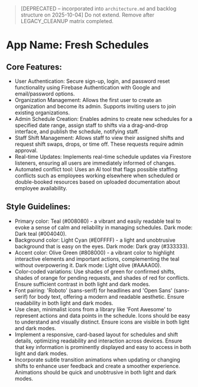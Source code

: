 > [DEPRECATED – incorporated into `architecture.md` and backlog structure on 2025-10-04] Do not extend. Remove after LEGACY_CLEANUP matrix completed.

# **App Name**: Fresh Schedules

## Core Features:

- User Authentication: Secure sign-up, login, and password reset functionality using Firebase Authentication with Google and email/password options.
- Organization Management: Allows the first user to create an organization and become its admin. Supports inviting users to join existing organizations.
- Admin Schedule Creation: Enables admins to create new schedules for a specified date range, assign staff to shifts via a drag-and-drop interface, and publish the schedule, notifying staff.
- Staff Shift Management: Allows staff to view their assigned shifts and request shift swaps, drops, or time off. These requests require admin approval.
- Real-time Updates: Implements real-time schedule updates via Firestore listeners, ensuring all users are immediately informed of changes.
- Automated conflict tool: Uses an AI tool that flags possible staffing conflicts such as employees working elsewhere when scheduled or double-booked resources based on uploaded documentation about employee availability.

## Style Guidelines:

- Primary color: Teal (#008080) - a vibrant and easily readable teal to evoke a sense of calm and reliability in managing schedules. Dark mode: Dark teal (#004040).
- Background color: Light Cyan (#E0FFFF) - a light and unobtrusive background that is easy on the eyes. Dark mode: Dark gray (#333333).
- Accent color: Olive Green (#808000) - a vibrant color to highlight interactive elements and important actions, complementing the teal without overpowering it. Dark mode: Light olive (#AAAA00).
- Color-coded variations: Use shades of green for confirmed shifts, shades of orange for pending requests, and shades of red for conflicts. Ensure sufficient contrast in both light and dark modes.
- Font pairing: 'Roboto' (sans-serif) for headlines and 'Open Sans' (sans-serif) for body text, offering a modern and readable aesthetic. Ensure readability in both light and dark modes.
- Use clean, minimalist icons from a library like 'Font Awesome' to represent actions and data points in the schedule. Icons should be easy to understand and visually distinct. Ensure icons are visible in both light and dark modes.
- Implement a responsive, card-based layout for schedules and shift details, optimizing readability and interaction across devices. Ensure that key information is prominently displayed and easy to access in both light and dark modes.
- Incorporate subtle transition animations when updating or changing shifts to enhance user feedback and create a smoother experience. Animations should be quick and unobtrusive in both light and dark modes.
